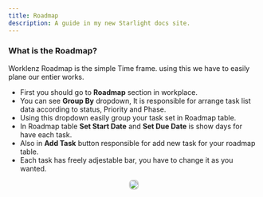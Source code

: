 ```yaml
---
title: Roadmap
description: A guide in my new Starlight docs site.
---
```


### What is the Roadmap?

Worklenz Roadmap is the simple Time frame. using this we have to easily plane our entier works.

- First you should go to **Roadmap** section in workplace.
- You can see **Group By** dropdown, It is responsible for arrange task list data according to status, Priority and Phase.
- Using this dropdown easily group your task set in Roadmap table.
- In Roadmap table **Set Start Date** and **Set Due Date** is show days for have each task.
- Also in **Add Task** button responsible for add new task for your roadmap table.
- Each task has freely adjestable bar, you have to change it as you wanted.

<p align ="center">
<img src="/Roadmap_table.png" style="border: 2px solid #D4d4d4; border-radius: 8px;  ">
</p>

